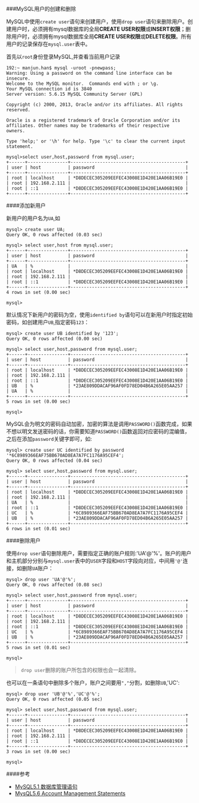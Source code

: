 ###MySQL用户的创建和删除

MySQL中使用`create user`语句来创建用户，使用`drop user`语句来删除用户。创建用户时，必须拥有mysql数据库的全局**CREATE USER权限**或**INSERT权限**；删除用户时，必须拥有mysql数据库全局**CREATE USER权限**或**DELETE权限**。所有用户的记录保存在`mysql.user`表中。

首先以`root`身份登录MySQL,并查看当前用户记录
	
	192:~ manjun.han$ mysql -uroot -pnewpass;
	Warning: Using a password on the command line interface can be insecure.
	Welcome to the MySQL monitor.  Commands end with ; or \g.
	Your MySQL connection id is 3840
	Server version: 5.6.15 MySQL Community Server (GPL)

	Copyright (c) 2000, 2013, Oracle and/or its affiliates. All rights reserved.

	Oracle is a registered trademark of Oracle Corporation and/or its
	affiliates. Other names may be trademarks of their respective
	owners.

	Type 'help;' or '\h' for help. Type '\c' to clear the current input statement.

	mysql>select user,host,password from mysql.user;
	+------+---------------+-------------------------------------------+
	| user | host          | password                                  |
	+------+---------------+-------------------------------------------+
	| root | localhost     | *D8DECEC305209EEFEC43008E1D420E1AA06B19E0 |
	| root | 192.168.2.111 |                                           |
	| root | ::1           | *D8DECEC305209EEFEC43008E1D420E1AA06B19E0 |
	+------+---------------+-------------------------------------------+

####添加新用户

新用户的用户名为`UA`,如

	mysql> create user UA;
	Query OK, 0 rows affected (0.03 sec)
	
	mysql> select user,host from mysql.user;
	+------+---------------+-------------------------------------------+
	| user | host          | password                                  |
	+------+---------------+-------------------------------------------+
	| UA   | %             |                                           |
	| root | localhost     | *D8DECEC305209EEFEC43008E1D420E1AA06B19E0 |
	| root | 192.168.2.111 |                                           |
	| root | ::1           | *D8DECEC305209EEFEC43008E1D420E1AA06B19E0 |
	+------+---------------+-------------------------------------------+
	4 rows in set (0.00 sec)

	mysql>

默认情况下新用户的密码为空，使用`identified by`语句可以在新用户时指定初始密码，如创建用户`UB`,指定密码`123`：

	mysql> create user UB identified by '123';
	Query OK, 0 rows affected (0.00 sec)

	mysql> select user,host,password from mysql.user;
	+------+---------------+-------------------------------------------+
	| user | host          | password                                  |
	+------+---------------+-------------------------------------------+
	| root | localhost     | *D8DECEC305209EEFEC43008E1D420E1AA06B19E0 |
	| root | 192.168.2.111 |                                           |
	| root | ::1           | *D8DECEC305209EEFEC43008E1D420E1AA06B19E0 |
	| UB   | %             | *23AE809DDACAF96AF0FD78ED04B6A265E05AA257 |
	| UA   | %             |                                           |
	+------+---------------+-------------------------------------------+
	5 rows in set (0.00 sec)

	mysql> 
	
MySQL会为明文的密码自动加密，加密的算法是调用`PASSWORD()`函数完成，如果不想以明文发送密码的话，你需要知道`PASSWORD()`函数返回对应密码的混编值，之后在添加`password`关键字即可，如:

	mysql> create user UC identified by password '*6C8989366EAF75BB670AD8EA7A7FC1176A95CEF4';
	Query OK, 0 rows affected (0.04 sec)
	
	mysql> select user,host,password from mysql.user;
	+------+---------------+-------------------------------------------+
	| user | host          | password                                  |
	+------+---------------+-------------------------------------------+
	| root | localhost     | *D8DECEC305209EEFEC43008E1D420E1AA06B19E0 |
	| root | 192.168.2.111 |                                           |
	| UA   | %             |                                           |
	| root | ::1           | *D8DECEC305209EEFEC43008E1D420E1AA06B19E0 |
	| UC   | %             | *6C8989366EAF75BB670AD8EA7A7FC1176A95CEF4 |
	| UB   | %             | *23AE809DDACAF96AF0FD78ED04B6A265E05AA257 |
	+------+---------------+-------------------------------------------+
	6 rows in set (0.01 sec)

####删除用户

使用`drop user`语句删除用户，需要指定正确的账户规则:'UA'@'%'。账户的用户和主机部分分别与`mysql.user`表中的`USER`字段和`HOST`字段向对应，中间用`'@'`连接，如删除`UA`账户：

	mysql> drop user 'UA'@'%';
	Query OK, 0 rows affected (0.08 sec)

	mysql> select user,host,password from mysql.user;
	+------+---------------+-------------------------------------------+
	| user | host          | password                                  |
	+------+---------------+-------------------------------------------+
	| root | localhost     | *D8DECEC305209EEFEC43008E1D420E1AA06B19E0 |
	| root | 192.168.2.111 |                                           |
	| root | ::1           | *D8DECEC305209EEFEC43008E1D420E1AA06B19E0 |
	| UC   | %             | *6C8989366EAF75BB670AD8EA7A7FC1176A95CEF4 |
	| UB   | %             | *23AE809DDACAF96AF0FD78ED04B6A265E05AA257 |
	+------+---------------+-------------------------------------------+
	5 rows in set (0.01 sec)

	mysql> 

>`drop user`删除的账户所包含的权限也会一起清除。

也可以在一条语句中删除多个账户，账户之间要用`","`分割，如删除`UB`,'UC':

	mysql> drop user 'UB'@'%','UC'@'%';
	Query OK, 0 rows affected (0.05 sec)

	mysql> select user,host,password from mysql.user;
	+------+---------------+-------------------------------------------+
	| user | host          | password                                  |
	+------+---------------+-------------------------------------------+
	| root | localhost     | *D8DECEC305209EEFEC43008E1D420E1AA06B19E0 |
	| root | 192.168.2.111 |                                           |
	| root | ::1           | *D8DECEC305209EEFEC43008E1D420E1AA06B19E0 |
	+------+---------------+-------------------------------------------+
	3 rows in set (0.00 sec)

	mysql> 

####参考

+ [MySQL5.1 数据库管理语句](http://dev.mysql.com/doc/refman/5.1/zh/sql-syntax.html#database-administration-statements)
+ [MysQL5.6 Account Management Statements](http://dev.mysql.com/doc/refman/5.6/en/account-management-sql.html)



